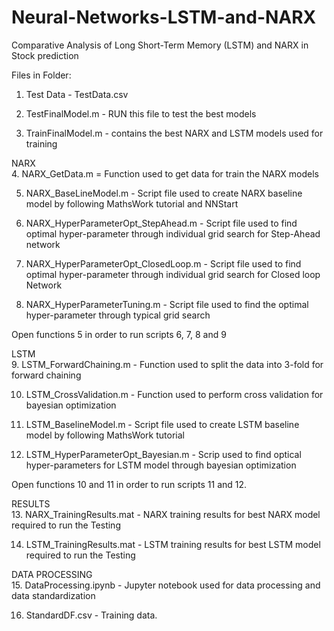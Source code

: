 # Neural-Networks-LSTM-and-NARX

Comparative Analysis of Long Short-Term Memory (LSTM) and NARX in Stock prediction<br/>

Files in Folder:<br/>  

1. Test Data - TestData.csv<br/> 

2. TestFinalModel.m - RUN this file to test the best models<br/>

3. TrainFinalModel.m - contains the best NARX and LSTM models used for training<br/>


NARX<br/>
4. NARX_GetData.m = Function used to get data for train the NARX models<br/>

5. NARX_BaseLineModel.m - Script file used to create NARX baseline model by following MathsWork tutorial and NNStart<br/>

6. NARX_HyperParameterOpt_StepAhead.m - Script file used to find optimal hyper-parameter through individual grid search for Step-Ahead network<br/>

7. NARX_HyperParameterOpt_ClosedLoop.m - Script file used to find optimal hyper-parameter through individual grid search for Closed loop Network<br/>

8. NARX_HyperParameterTuning.m - Script file used to find the optimal hyper-parameter through typical grid search<br/>

Open functions 5 in order to run scripts 6, 7, 8 and 9<br/>


LSTM<br/>
9. LSTM_ForwardChaining.m - Function used to split the data into 3-fold for forward chaining <br/>

10. LSTM_CrossValidation.m - Function used to perform cross validation for bayesian optimization <br/>

11. LSTM_BaselineModel.m - Script file used to create LSTM baseline model by following MathsWork tutorial <br/>

12. LSTM_HyperParameterOpt_Bayesian.m - Scrip used to find optical hyper-parameters for LSTM model through bayesian optimization <br/>

Open functions 10 and 11 in order to run scripts 11 and 12. <br/>


RESULTS <br/>
13. NARX_TrainingResults.mat - NARX training results for best NARX model required to run the Testing <br/>

14. LSTM_TrainingResults.mat - LSTM training results for best LSTM model required to run the Testing <br/>


DATA PROCESSING <br/>
15. DataProcessing.ipynb - Jupyter notebook used for data processing and data standardization <br/> 

16. StandardDF.csv - Training data. <br/>
